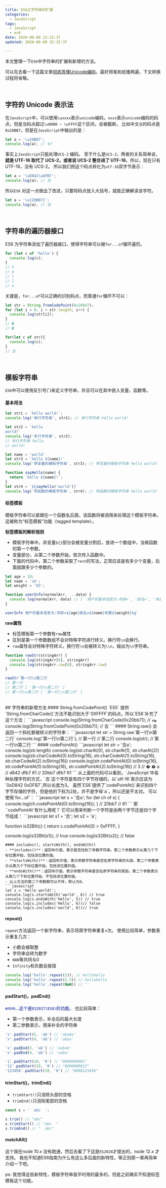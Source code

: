 ```yaml
---
title: ES6之字符串的扩展
categories:
  - JavaScript
tags:
  - JavaScript
  - es6
date: 2020-06-09 22:15:37
updated: 2020-06-09 22:15:37

---
```

本文整理一下`ES6`中字符串的扩展和新增的方法。

可以先去看一下这篇文章[彻底弄懂Unicode编码](https://liyucang-git.github.io/2019/06/17/彻底弄懂Unicode编码/)，最好用笔和纸撸两遍，下文转换过程将省略。

<br>

## 字符的 Unicode 表示法

在`JavaScript`中，可以使用`\uxxxx`表示`unicode`编码，`xxxx`表示`unicode`编码的码点，但是当码点超过`\u0000 ~ \uFFFF`这个区间，会被截断。
比如中文`𠮷`的码点是`0x20BB7`，但是在`JavaScript`中输出的是：

```javascript
let a = '\u20BB7';
console.log(a); // ₻7
```
事实上`JavaScript`只能处理`UCS-2` 编码。
至于什么是`UCS-2`，两者的关系简单说，**就是 UTF-16 取代了 UCS-2，或者说 UCS-2 整合进了 UTF-16**。所以，现在只有 UTF-16，没有 UCS-2。
所以我们把这个码点转化为`utf-16`双字节表示：

```javascript
let a = '\uD842\uDFB7';
console.log(a); // 𠮷
```
所以`ES6` 对这一点做出了改进，只要将码点放入大括号，就能正确解读该字符。
```javascript
let a = '\u{20BB7}';
console.log(a); // 𠮷
```
<br>

## 字符串的遍历器接口

ES6 为字符串添加了遍历器接口，使得字符串可以被`for...of`循环遍历。

```javascript
for (let c of 'hello') {
  console.log(c);
}
// h
// e
// l
// l
// o
```

关键是，`for...of`可以正确的识别码点，而普通`for`循环不可以：

```javascript
let str = String.fromCodePoint(0x20bb7);
for (let i = 0; i < str.length; i++) {
  console.log(str[i]);
}
// �
// �

for(let c of str){
  console.log(c);
}
// 𠮷
```
<br>

## 模板字符串
`ES6`中可以使用反引号(**`**)来定义字符串，并且可以在其中嵌入变量，函数等。

<!--more-->

#### 基本用法
```javascript
let str1 = `hello world!`;
console.log('单行字符串', str1); // 单行字符串 hello world!

let str2 = `hello
world!`
console.log('多行字符串', str2); 
// 多行字符串 hello
// world!

let name = 'world'
let str3 = `hello ${name}!`
console.log('带变量的模板字符串', str3); // 带变量的模板字符串 hello world!

function sayHello(name) {
  return `hello ${name}!`;
}
let str4 = `${sayHello('world')}`
console.log('带函数的模板字符串', str4); // 带函数的模板字符串 hello world!
```
#### 标签模板
模板字符串可以紧跟在一个函数名后面，该函数将被调用来处理这个模板字符串。这被称为“标签模板”功能（tagged template）。

**标签模板的解析规则**

- 模板字符串中，非变量`${}`部分会被变量分割后，放进一个数组中，当做函数的第一个参数。
- 变量部分，从第二个参数开始，依次传入函数中。
- 下面的代码中，第二个参数采取了`rest`的写法，正常应该是有多少个变量，后面就跟多少个参数的。

```javascript
let age = 18;
let name = 'zm';
let weight = '65';

function userInfo(normalArr, ...data) {
  console.log(normalArr, data) // [ '用户的基本信息为:年龄=', '姓名=', '体重', 'kg' ] [ 18, 'zm', '65' ]
}

userInfo`用户的基本信息为:年龄=${age}姓名=${name}体重${weight}kg`
```

**raw属性**

- 标签模板第一个参数有`raw`属性
- 区别是第一个参数数组不会对特殊字符进行转义。换行符`\n`会换行。
- `raw`属性会对特殊字符转义。换行符`\n`会被转义为`\\n`，输出为`\n`字符串。

```javascript
function rawStr(stringArr) {
  console.log(stringArr[0], stringArr)
  console.log(stringArr.raw[0], stringArr.raw)
}

rawStr`第一行\n第二行`
// 第一行
// 第二行 [ '第一行\n第二行' ]
// 第一行\n第二行 [ '第一行\\n第二行' ]
```
<br>
## 字符串的新增方法
#### String.fromCodePoint()
`ES5` 提供`String.fromCharCode()`方法不能识别大于`0XFFFF`的码点，所以`ES6`补充了这个方法：
```javascript
console.log(String.fromCharCode(0x20bb7)); // ஷ
console.log(String.fromCodePoint(0x20bb7)); // 𠮷
```
#### String.raw()
会返回一个斜杠都被转义的字符串：
```javascript
let str = String.raw`第一行\n第二行`
console.log(`第一行\n第二行`); 
// 第一行
// 第二行
console.log(str); // 第一行\n第二行
```
#### codePointAt()
```javascript
let str = '𠮷a';
console.log(str.length)
console.log(str.charAt(0), str.charAt(1), str.charAt(2))
console.log(str.charCodeAt(0).toString(16), str.charCodeAt(1).toString(16), str.charCodeAt(2).toString(16))
console.log(str.codePointAt(0).toString(16), str.codePointAt(1).toString(16), str.codePointAt(2).toString(16))
// 3
// � � a
// d842 dfb7 61
// 20bb7 dfb7 61
```
从上面的代码可以看到，`JavaScript`中各种处理字符的方式，`𠮷`这个字符是有四个字节存储的，以`utf-16`表示应该为`0xD842 0xDFB7`,所以长度为3。
虽然`ES6`提供了`codePointAt()`来识别四个字节存储的字符，但是他的下标为2处，并不是字母`a`，所以还是不太对。
可以使用`for...of`：
```javascript
let s = '𠮷a';
for (let ch of s) {
  console.log(ch.codePointAt(0).toString(16));
}
// 20bb7
// 61
```
那``codePointAt`有什么用呢？
它可以用来判断一个字符是由两个字节还是四个字节组成：
```javascript
let s1 = '𠮷';
let s2 = 'a';

function is32Bit(c) {
  return c.codePointAt(0) > 0xFFFF;
}

console.log(is32Bit(s1)); // true
console.log(is32Bit(s2)); // false
```
#### includes(), startsWith(), endsWith()
- **includes()**：返回布尔值，表示是否找到了参数字符串。第二个参数表示从第几个下标位置开始，包括该位置的值。
- **startsWith()**：返回布尔值，表示参数字符串是否在原字符串的头部。第二个参数表示从第几个下标位置开始，包括该位置的值。
- **endsWith()**：返回布尔值，表示参数字符串是否在原字符串的尾部。第二个参数表示从第几个下标位置开始，不包括该位置的值。
- 以上方法的第二个参数都可以不传，默认为0。
```javascript
let s = 'Hello world!';
console.log(s.startsWith('world', 6)) // true  
console.log(s.endsWith('Hello', 5)) // true   
console.log(s.includes('Hello', 6))// false   
console.log(s.includes('world', 6))// true 
```
#### repeat()
`repeat`方法返回一个新字符串，表示将原字符串重复`n`次。
使用比较简单，参数表示重复几次：
- 小数会被取整
- 字符串会转为数字
- `NAN`等共同与0
- `Infinity`和负数会报错
```javascript
console.log('hello'.repeat(2)); // hellohello
console.log('hello'.repeat(2.5)) // hellohello
console.log('hello'.repeat(NaN)) // ''
```
#### padStart()，padEnd()
<font color = rgba(154,69,11)>emm...这个是`ES2017(ES8)`的功能。</font>
也比较简单：
- 第一个参数表示，补全后的最大长度
- 第二参数表示，用来补全的字符串
```javascript
'x'.padStart(5, 'ab') // 'ababx'
'x'.padStart(4, 'ab') // 'abax'

'x'.padEnd(5, 'ab') // 'xabab'
'x'.padEnd(4, 'ab') // 'xaba'

'1'.padStart(10, '0') // "0000000001"
'12'.padStart(10, '0') // "0000000012"
'123456'.padStart(10, '0') // "0000123456"
```
#### trimStart()，trimEnd()
- `trimStart()`只消除头部的空格
- `trimEnd()`只消除尾部的空格
```javascript
const s = '  abc  ';

s.trim() // "abc"
s.trimStart() // "abc  "
s.trimEnd() // "  abc"
```
#### matchAll()
这个我在node 10.x 没有跑通，然后去看了下这是`ES2020`才提出的，node 12.x 才支持。
我也不知道ES6指南为什么有这么多后面的新特性，等正则那一章再简单介绍一下吧。

ps: 我觉得这些新特性，模板字符串我平时用的最多的，但是之前确实不知道标签模板这个功能。